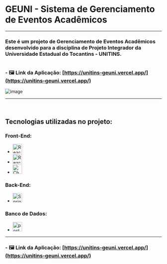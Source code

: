 # GEUNI - Sistema de Gerenciamento de Eventos Acadêmicos

<hr/>

### Este é um projeto de Gerenciamento de Eventos Acadêmicos desenvolvido para a disciplina de Projeto Integrador da Universidade Estadual do Tocantins - UNITINS.
#

### - 🖼️ Link da Aplicação: [https://unitins-geuni.vercel.app/](https://unitins-geuni.vercel.app/)
![image](https://user-images.githubusercontent.com/79279766/205524149-c1a7fa5e-b203-4939-8f67-cde0d5f572d3.png)

<hr/>

<br/>

## Tecnologias utilizadas no projeto:
### Front-End:
- <img src="https://img.shields.io/badge/-ReactJs-blue?logo=react&logoColor=white&style=flat-square&logoWidth=30" alt="ReactJs" height="30"/>
- <img src="https://img.shields.io/badge/-Next.Js-black?logo=nextdotjs&logoColor=white&style=flat-square&logoWidth=30" alt="ReactJs" height="30">
- <img src="https://img.shields.io/badge/-Chakra Ui-75ae4c?logo=chakraui&logoColor=white&style=flat-square&logoWidth=30" alt="Chakra Ui" height="30"/>

### Back-End:
- <img src="https://img.shields.io/badge/-Spring-5a9334?logo=spring&logoColor=white&style=flat-square&logoWidth=30" alt="Spring" height="30"/>

### Banco de Dados:
- <img src="https://img.shields.io/badge/-PostgreSQL-4169E1?logo=postgresql&logoColor=white&style=flat-square&logoWidth=30" alt="postgresql" height="30"/>

<hr/>

### - 🖼️ Link da Aplicação: [https://unitins-geuni.vercel.app/](https://unitins-geuni.vercel.app/)
